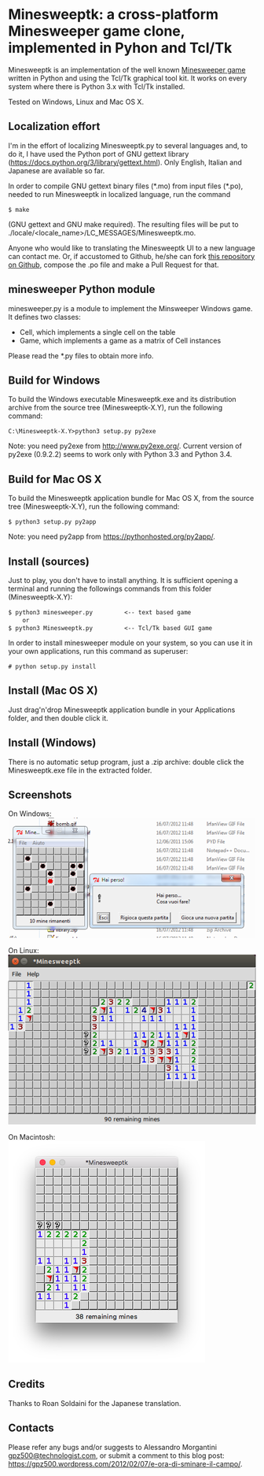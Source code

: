 Minesweeptk: a cross-platform Minesweeper game clone, implemented in Pyhon and Tcl/Tk
=====================================================================================

Minesweeptk is an implementation of the well known [Minesweeper game][1] written
in Python and using the Tcl/Tk graphical tool kit. It works on every system
where there is Python 3.x with Tcl/Tk installed.

Tested on Windows, Linux and Mac OS X.

Localization effort
-------------------

I'm in the effort of localizing Minesweeptk.py to several languages and, to do
it, I have used the Python port of GNU gettext library
(<https://docs.python.org/3/library/gettext.html>).
Only English, Italian and Japanese are available so far.

In order to compile GNU gettext binary files (\*.mo) from input files (\*.po),
needed to run Minesweeptk in localized language, run the command

    $ make
    
(GNU gettext and GNU make required). The resulting files will be put to
./locale/&lt;locale_name>/LC_MESSAGES/Minesweeptk.mo.

Anyone who would like to translating the Minesweeptk UI to a new language can
contact me. Or, if accustomed to Github, he/she can fork
[this repository on Github][2], compose the .po file and make a Pull Request for
that.

minesweeper Python module
-------------------------

minesweeper.py is a module to implement the Minsweeper Windows game.
It defines two classes:

- Cell, which implements a single cell on the table
- Game, which implements a game as a matrix of Cell instances

Please read the *.py files to obtain more info.

Build for Windows
-----------------

To build the Windows executable Minesweeptk.exe and its distribution archive
from the source tree (Minesweeptk-X.Y), run the following command:

    C:\Minesweeptk-X.Y>python3 setup.py py2exe
    
Note: you need py2exe from http://www.py2exe.org/. Current version of py2exe
(0.9.2.2) seems to work only with Python 3.3 and Python 3.4.

Build for Mac OS X
------------------

To build the Minesweeptk application bundle for Mac OS X, from the source tree
(Minesweeptk-X.Y), run the following command:

    $ python3 setup.py py2app
    
Note: you need py2app from https://pythonhosted.org/py2app/.
    
Install (sources)
-----------------

Just to play, you don't have to install anything. It is sufficient opening a
terminal and running the followings commands from this folder (Minesweeptk-X.Y):

    $ python3 minesweeper.py         <-- text based game
        or
    $ python3 Minesweeptk.py         <-- Tcl/Tk based GUI game

In order to install minesweeper module on your system, so you can use
it in your own applications, run this command as superuser:

    # python setup.py install
    
Install (Mac OS X)
------------------

Just drag'n'drop Minesweeptk application bundle in your Applications folder, and
then double click it.

Install (Windows)
-----------------

There is no automatic setup program, just a .zip archive: double click the
Minesweeptk.exe file in the extracted folder.

Screenshots
-----------

On Windows:  
![On Windows](screenshots/Windows%20screenshot.png)

On Linux:  
![On Linux](screenshots/Ubuntu%20screenshot.png)

On Macintosh:   
![On Macintosh](screenshots/Mac%20OS%20X%20screenshot.png)

Credits
-------

Thanks to Roan Soldaini for the Japanese translation.

Contacts
--------

Please refer any bugs and/or suggests to
    Alessandro Morgantini <gpz500@technologist.com>,
or submit a comment to this blog post:
    <https://gpz500.wordpress.com/2012/02/07/e-ora-di-sminare-il-campo/>.
    
[1]: https://en.wikipedia.org/wiki/Minesweeper_%28video_game%29
[2]: https://github.com/gpz500/minesweeptk


